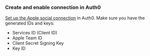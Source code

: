### Create and enable connection in Auth0

[Set up the Apple social connection](https://auth0.com/docs/dashboard/guides/connections/set-up-connections-social) in Auth0. Make sure you have the generated IDs and keys:

* Services ID (Client ID)
* Apple Team ID
* Client Secret Signing Key
* Key ID
